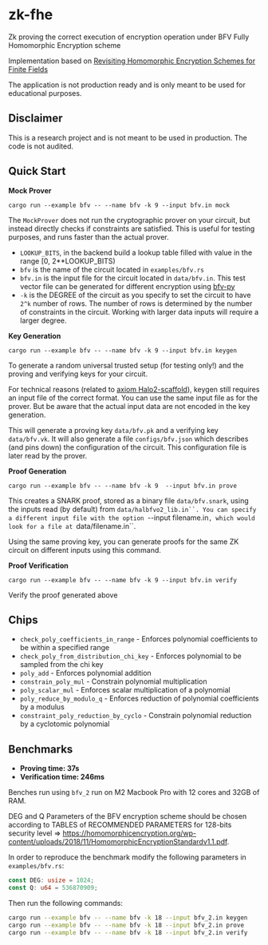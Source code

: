 # zk-fhe
Zk proving the correct execution of encryption operation under BFV Fully Homomorphic Encryption scheme

Implementation based on [Revisiting Homomorphic Encryption Schemes for Finite Fields](https://eprint.iacr.org/2021/204.pdf)

The application is not production ready and is only meant to be used for educational purposes.

## Disclaimer

This is a research project and is not meant to be used in production. The code is not audited.

## Quick Start

**Mock Prover**

`cargo run --example bfv -- --name bfv -k 9 --input bfv.in mock`

The `MockProver` does not run the cryptographic prover on your circuit, but instead directly checks if constraints are satisfied. This is useful for testing purposes, and runs faster than the actual prover.

- `LOOKUP_BITS`, in the backend build a lookup table filled with value in the range [0, 2**LOOKUP_BITS)
- `bfv` is the name of the circuit located in `examples/bfv.rs` 
- `bfv.in` is the input file for the circuit located in `data/bfv.in`. This test vector file can be generated for different encryption using [bfv-py](https://github.com/yuriko627/bfv-py)
- `-k` is the DEGREE of the circuit as you specify to set the circuit to have `2^k` number of rows. The number of rows is determined by the number of constraints in the circuit. Working with larger data inputs will require a larger degree.

**Key Generation**

`cargo run --example bfv -- --name bfv -k 9 --input bfv.in keygen`

To generate a random universal trusted setup (for testing only!) and the proving and verifying keys for your circuit.

For technical reasons (related to [axiom Halo2-scaffold](https://github.com/axiom-crypto/halo2-scaffold)), keygen still requires an input file of the correct format. You can use the same input file as for the prover. But be aware that the actual input data are not encoded in the key generation. 

This will generate a proving key `data/bfv.pk` and a verifying key `data/bfv.vk`. It will also generate a file `configs/bfv.json` which describes (and pins down) the configuration of the circuit. This configuration file is later read by the prover.

**Proof Generation**

`cargo run --example bfv -- --name bfv -k 9  --input bfv.in prove`

This creates a SNARK proof, stored as a binary file `data/bfv.snark`, using the inputs read (by default) from `data/halbfvo2_lib.in``. You can specify a different input file with the option `--input filename.in`, which would look for a file at `data/filename.in``.

Using the same proving key, you can generate proofs for the same ZK circuit on different inputs using this command.

**Proof Verification**

`cargo run --example bfv -- --name bfv -k 9 --input bfv.in verify`

Verify the proof generated above

## Chips 

- `check_poly_coefficients_in_range` - Enforces polynomial coefficients to be within a specified range
- `check_poly_from_distribution_chi_key` - Enforces polynomial to be sampled from the chi key
- `poly_add` - Enforces polynomial addition
- `constrain_poly_mul` - Constrain polynomial multiplication
- `poly_scalar_mul` - Enforces scalar multiplication of a polynomial
- `poly_reduce_by_modulo_q` - Enforces reduction of polynomial coefficients by a modulus
- `constraint_poly_reduction_by_cyclo` - Constrain polynomial reduction by a cyclotomic polynomial

## Benchmarks

- **Proving time: 37s** 
- **Verification time: 246ms**

Benches run using `bfv_2` run on M2 Macbook Pro with 12 cores and 32GB of RAM.

DEG and Q Parameters of the BFV encryption scheme should be chosen according to TABLES of RECOMMENDED PARAMETERS for 128-bits security level => https://homomorphicencryption.org/wp-content/uploads/2018/11/HomomorphicEncryptionStandardv1.1.pdf. 

In order to reproduce the benchmark modify the following parameters in `examples/bfv.rs`:

```rust
const DEG: usize = 1024;
const Q: u64 = 536870909;
```

Then run the following commands:

```bash
cargo run --example bfv -- --name bfv -k 18 --input bfv_2.in keygen
cargo run --example bfv -- --name bfv -k 18 --input bfv_2.in prove
cargo run --example bfv -- --name bfv -k 18 --input bfv_2.in verify
```